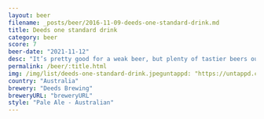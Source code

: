 ```yaml
---
layout: beer
filename: _posts/beer/2016-11-09-deeds-one-standard-drink.md
title: Deeds one standard drink
category: beer
score: 7
beer-date: "2021-11-12"
desc: "It’s pretty good for a weak beer, but plenty of tastier beers out there"
permalink: /beer/:title.html
img: /img/list/deeds-one-standard-drink.jpeguntappd: "https://untappd.com/b/deeds-brewing-one-standard-drink/4131530"
country: "Australia"
brewery: "Deeds Brewing"
breweryURL: "breweryURL"
style: "Pale Ale - Australian"
---
```

